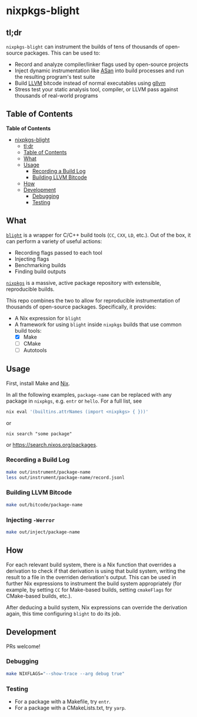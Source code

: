 # nixpkgs-blight

## tl;dr

`nixpkgs-blight` can instrument the builds of tens of thousands of open-source
packages. This can be used to:

- Record and analyze compiler/linker flags used by open-source projects
- Inject dynamic instrumentation like [ASan][asan] into build processes and run
  the resulting program's test suite
- Build [LLVM][llvm] bitcode instead of normal executables using [gllvm][gllvm]
- Stress test your static analysis tool, compiler, or LLVM pass against
  thousands of real-world programs

## Table of Contents

<!-- markdown-toc start - Don't edit this section. Run M-x markdown-toc-refresh-toc -->
**Table of Contents**

- [nixpkgs-blight](#nixpkgs-blight)
    - [tl;dr](#tldr)
    - [Table of Contents](#table-of-contents)
    - [What](#what)
    - [Usage](#usage)
        - [Recording a Build Log](#recording-a-build-log)
        - [Building LLVM Bitcode](#building-llvm-bitcode)
    - [How](#how)
    - [Development](#development)
        - [Debugging](#debugging)
        - [Testing](#testing)

<!-- markdown-toc end -->


## What

[`blight`][blight] is a wrapper for C/C++ build tools (`CC`, `CXX`, `LD`, etc.).
Out of the box, it can perform a variety of useful actions:

- Recording flags passed to each tool
- Injecting flags
- Benchmarking builds
- Finding build outputs

[`nixpkgs`][nixpkgs] is a massive, active package repository with extensible,
reproducible builds.

This repo combines the two to allow for reproducible instrumentation of
thousands of open-source packages. Specifically, it provides:

- A Nix expression for `blight`
- A framework for using `blight` inside `nixpkgs` builds that use common build
  tools:
  - [x] Make
  - [ ] CMake
  - [ ] Autotools

## Usage

First, install Make and [Nix][nix].

In all the following examples, `package-name` can be replaced with any package
in `nixpkgs`, e.g. `entr` or `hello`. For a full list, see
```bash
nix eval '(builtins.attrNames (import <nixpkgs> { }))'
```
or
```
nix search "some package"
```
or https://search.nixos.org/packages.

### Recording a Build Log

```bash
make out/instrument/package-name
less out/instrument/package-name/record.jsonl
```

### Building LLVM Bitcode

```bash
make out/bitcode/package-name
```

### Injecting `-Werror`

```bash
make out/inject/package-name
```

## How

For each relevant build system, there is a Nix function that overrides a
derivation to check if that derivation is using that build system, writing the
result to a file in the overriden derivation's output. This can be used in
further Nix expressions to instrument the build system appropriately (for
example, by setting `CC` for Make-based builds, setting `cmakeFlags` for
CMake-based builds, etc.).

After deducing a build system, Nix expressions can override the derivation
again, this time configuring `blight` to do its job.

## Development

PRs welcome!

### Debugging

```bash
make NIXFLAGS="--show-trace --arg debug true"
```

### Testing

- For a package with a Makefile, try `entr`.
- For a package with a CMakeLists.txt, try `yarp`.

[asan]: https://clang.llvm.org/docs/AddressSanitizer.html
[blight]: https://blog.trailofbits.com/2020/11/25/high-fidelity-build-instrumentation-with-blight/
[gllvm]: https://github.com/SRI-CSL/gllvm
[llvm]: https://llvm.org/
[nix]: https://nixos.org/download.html
[nixpkgs]: https://github.com/NixOS/nixpkgs

